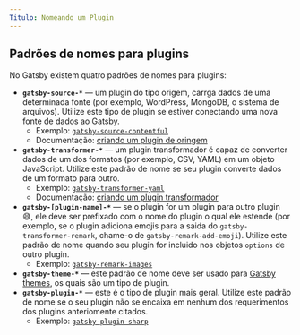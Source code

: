 ```yaml
---
Titulo: Nomeando um Plugin
---
```


## Padrões de nomes para plugins

No Gatsby existem quatro padrões de nomes para plugins:

- **`gatsby-source-*`** — um plugin do tipo origem, carrga dados de uma determinada fonte (por exemplo, WordPress, MongoDB, o sistema de arquivos). Utilize este tipo de plugin se estiver conectando uma nova fonte de dados ao Gatsby.
  - Exemplo: [`gatsby-source-contentful`](https://github.com/gatsbyjs/gatsby/tree/master/packages/gatsby-source-contentful)
  - Documentação: [criando um plugin de oringem](/docs/creating-a-source-plugin/)
- **`gatsby-transformer-*`** — um plugin transformador é capaz de converter dados de um dos formatos (por exemplo, CSV, YAML) em um objeto JavaScript. Utilize este padrão de nome se seu plugin converte dados de um formato para outro.
  - Exemplo: [`gatsby-transformer-yaml`](https://github.com/gatsbyjs/gatsby/tree/master/packages/gatsby-transformer-yaml)
  - Documentação: [criando um plugin transformador](/docs/creating-a-transformer-plugin/)
- **`gatsby-[plugin-name]-*`** — se o plugin for um plugin para outro plugin 😅, ele deve ser prefixado com o nome do plugin o qual ele estende (por exemplo, se o plugin adiciona emojis para a saida do `gatsby-transformer-remark`, chame-o de `gatsby-remark-add-emoji`).   Utilize este padrão de nome quando seu plugin for incluido nos objetos `options` de outro plugin.
  - Exemplo: [`gatsby-remark-images`](https://github.com/gatsbyjs/gatsby/tree/master/packages/gatsby-remark-images)
- **`gatsby-theme-*`** — este padrão de nome deve ser usado para [Gatsby themes](/docs/themes/), os quais são um tipo de plugin.
- **`gatsby-plugin-*`** — este é o tipo de plugin mais geral. Utilize este padrão de nome se o seu plugin não se encaixa em nenhum dos requerimentos dos plugins anteriomente citados.
  - Exemplo: [`gatsby-plugin-sharp`](https://github.com/gatsbyjs/gatsby/tree/master/packages/gatsby-plugin-sharp)
